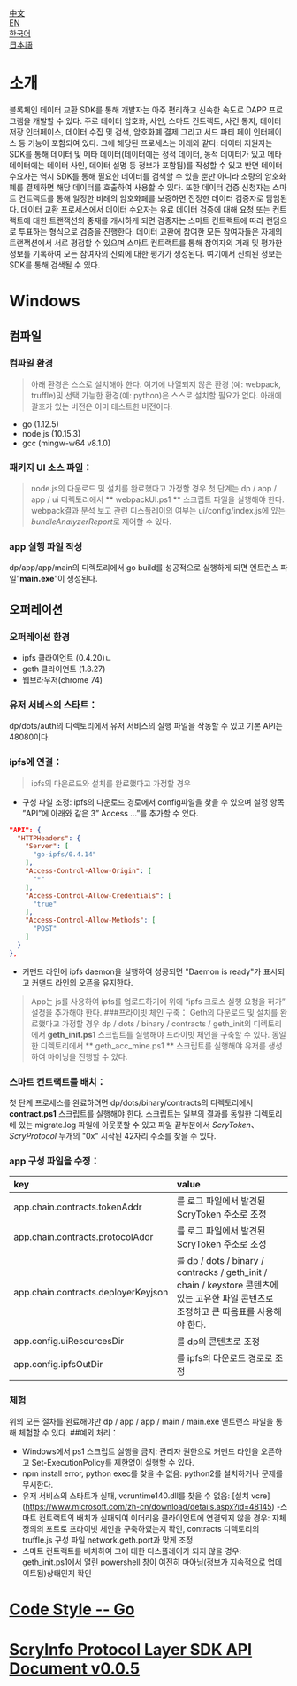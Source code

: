 [中文](./README-cn.md)  
[EN](./README.md)  
[한국어](./README-ko.md)  
[日本語](./README-ja.md)  
# 소개
블록체인 데이터 교환 SDK를 통해 개발자는 아주 편리하고 신속한 속도로 DAPP 프로그램을 개발할 수 있다. 주로 데이터 암호화, 사인, 스마트 컨트랙트, 사건 통지, 데이터 저장 인터페이스, 데이터 수집 및 검색, 암호화폐 결제 그리고 서드 파티 페이 인터페이스 등 기능이 포함되여 있다. 그에 해당된 프로세스는 아래와 같다:
데이터 지원자는 SDK를 통해 데이터 및 메타 데이터(데이터에는 정적 데이터, 동적 데이터가 있고 메타 데이터에는 데이터 사인, 데이터 설명 등 정보가 포함됨)를 작성할 수 있고 반면 데이터 수요자는 역시 SDK를 통해 필요한 데이터를 검색할 수 있을 뿐만 아니라 소량의 암호화폐를 결제하면 해당 데이터를 호출하여 사용할 수 있다. 또한 데이터 검증 신청자는 스마트 컨트랙트를 통해 일정한 비례의 암호화폐를 보증하면 진정한 데이터 검증자로 담임된다. 데이터 교환 프로세스에서 데이터 수요자는 유료 데이터 검증에 대해 요청 또는 컨트랙트에 대한 트랜잭션의 중재를 개시하게 되면 검증자는 스마트 컨트랙트에 따라 랜덤으로 투표하는 형식으로 검증을 진행한다. 데이터 교환에 참여한 모든 참여자들은 자체의 트랜잭션에서 서로 평점할 수 있으며 스마트 컨트랙트를 통해 참여자의 거래 및 평가한 정보를 기록하여 모든 참여자의 신뢰에 대한 평가가 생성된다. 여기에서 신뢰된 정보는 SDK를 통해 검색될 수 있다.
# Windows
## 컴파일
### 컴파일 환경
> 아래 환경은 스스로 설치해야 한다. 여기에 나열되지 않은 환경 (예: webpack, truffle)및 선택 가능한 환경(예: python)은 스스로 설치할 필요가 없다. 
> 아래에 괄호가 있는 버전은 이미 테스트한 버전이다.
- go (1.12.5)
- node.js (10.15.3)
- gcc (mingw-w64 v8.1.0)
### 패키지 UI 소스 파일：
> node.js의 다운로드 및 설치를 완료했다고 가정할 경우
첫 단계는 dp / app / app / ui 디렉토리에서 ** webpackUI.ps1 ** 스크립트 파일을 실행해야 한다.
webpack결과 분석 보고 관련 디스플레이의 여부는 ui/config/index.js에 있는 *bundleAnalyzerReport*로 제어할 수 있다.  
### app 실행 파일 작성
dp/app/app/main의 디렉토리에서 go build를 성공적으로 실행하게 되면 엔트런스 파일”**main.exe**”이 생성된다.	
## 오퍼레이션
### 오퍼레이션 환경
- ipfs 클라이언트 (0.4.20)ㄴ
- geth 클라이언트 (1.8.27)
- 웹브라우저(chrome 74)
### 유저 서비스의 스타트：
dp/dots/auth의 디렉토리에서 유저 서비스의 실행 파일을 작동할 수 있고 기본 API는 48080이다.
### ipfs에 연결：
> ipfs의 다운로드와 설치를 완료했다고 가정할 경우
- 구성 파일 조정: ipfs의 다운로드 경로에서 config파일을 찾을 수 있으며 설정 항목 ”API”에 아래와 같은 3” Access ...”를 추가할 수 있다.
```json
"API": {
  "HTTPHeaders": {
    "Server": [
      "go-ipfs/0.4.14"
    ],
    "Access-Control-Allow-Origin": [
      "*"
    ],
    "Access-Control-Allow-Credentials": [
      "true"
    ],
    "Access-Control-Allow-Methods": [
      "POST"
    ]
  }
},
```
- 커맨드 라인에 ipfs daemon을 실행하여 성공되면 "Daemon is ready"가 표시되고 커맨드 라인의 오픈을 유지한다.
> App는 js를 사용하여 ipfs를 업로드하기에 위에 “ipfs 크로스 실행 요청을 허가” 설정을 추가해야 한다.
###프라이빗 체인 구축：
> Geth의 다운로드 및 설치를 완료했다고 가정할 경우
dp / dots / binary / contracts / geth_init의 디렉토리에서 **geth_init.ps1** 스크립트를 실행해야 프라이빗 체인을 구축할 수 있다.
동일한 디렉토리에서 ** geth_acc_mine.ps1 ** 스크립트를 실행해야 유저를 생성하여 마이닝을 진행할 수 있다.
### 스마트 컨트랙트를 배치：
첫 단계 프로세스를 완료하려면 dp/dots/binary/contracts의 디렉토리에서 **contract.ps1** 스크립트를 실행해야 한다.
스크립트는 일부의 결과를 동일한 디렉토리에 있는 migrate.log 파일에 아웃풋할 수 있고 파일 끝부분에서 *ScryToken*、*ScryProtocol* 두개의 "0x" 시작된 42자리 주소를 찾을 수 있다.
### app 구성 파일을 수정：
| key | value |
|:------- |:------- |
app.chain.contracts.tokenAddr |를 로그 파일에서 발견된 ScryToken 주소로 조정
app.chain.contracts.protocolAddr |를 로그 파일에서 발견된 ScryToken 주소로 조정
app.chain.contracts.deployerKeyjson |를 dp / dots / binary / contracks / geth_init / chain / keystore 콘텐츠에 있는 고유한 파일 콘텐츠로 조정하고 큰 따옴표를 사용해야 한다.
app.config.uiResourcesDir |를 dp의 콘텐츠로 조정
app.config.ipfsOutDir |를 ipfs의 다운로드 경로로 조정
### 체험
위의 모든 절차를 완료해야만 dp / app / app / main / main.exe 엔트런스 파일을 통해 체험할 수 있다.
##예외 처리：
- Windows에서 ps1 스크립트 실행을 금지: 관리자 권한으로 커맨드 라인을 오픈하고 Set-ExecutionPolicy를 제한없이 실행할 수 있다.
- npm install error, python exec를 찾을 수 없음: python2를 설치하거나 문제를 무시한다.
- 유저 서비스의 스타트가 실패, vcruntime140.dll를 찾을 수 없음: [설치 vcre] (https://www.microsoft.com/zh-cn/download/details.aspx?id=48145)
-스마트 컨트랙트의 배치가 실패되여 이더리움 클라이언트에 연결되지 않을 경우: 자체 정의의 포트로 프라이빗 체인을 구축하였는지 확인, contracts 디렉토리의 truffle.js 구성 파일 network.geth.port과 맞게 조정
- 스마트 컨트랙트를 배치하여 그에 대한 디스플레이가 되지 않을 경우: geth_init.ps1에서 열린 powershell 창이 여전히 마아닝(정보가 지속적으로 업데이트됨)상태인지 확인
# [Code Style -- Go](https://github.com/scryinfo/scryg/blob/master/codestyle_go-ko.md)
# [ScryInfo Protocol Layer SDK API Document v0.0.5](https://github.com/scryinfo/dp/blob/master/document/ScryInfo%20protocol%20layer%20SDK%20%20v0.0.5.md)

